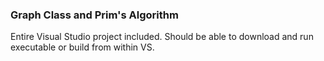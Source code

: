 ### Graph Class and Prim's Algorithm
Entire Visual Studio project included. Should be able to download and run executable or build from within VS.
